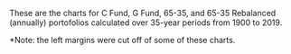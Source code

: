 These are the charts for C Fund, G Fund, 65-35, and 65-35 Rebalanced (annually) portofolios calculated over 35-year periods from 1900 to 2019.

*Note: the left margins were cut off of some of these charts. 
